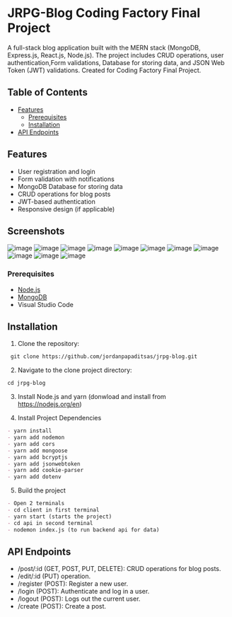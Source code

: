 # JRPG-Blog    Coding Factory Final Project

A full-stack blog application built with the MERN stack (MongoDB, Express.js, React.js, Node.js). The project includes CRUD operations, user authentication,Form validations, Database for storing data, and JSON Web Token (JWT) validations.
Created for Coding Factory Final Project.

## Table of Contents

- [Features](#features)
  - [Prerequisites](#prerequisites)
  - [Installation](#installation)
- [API Endpoints](#api-endpoints)

## Features

- User registration and login
- Form validation with notifications
- MongoDB Database for storing data
- CRUD operations for blog posts
- JWT-based authentication
- Responsive design (if applicable)

## Screenshots
![image](https://github.com/jordanpapaditsas/jrpg-blog/assets/114758586/ab6b63a6-d745-486e-beb5-faab9faa1031)
![image](https://github.com/jordanpapaditsas/jrpg-blog/assets/114758586/16433be9-a4db-401d-b55b-613a4a0318d1)
![image](https://github.com/jordanpapaditsas/jrpg-blog/assets/114758586/605c0e15-51a2-417c-9112-212a3173ba52)
![image](https://github.com/jordanpapaditsas/jrpg-blog/assets/114758586/bb68f3c2-7c53-4549-b7fd-7b7997f39000)
![image](https://github.com/jordanpapaditsas/jrpg-blog/assets/114758586/0bc46908-5132-42d9-bd37-8a6b02eeedc0)
![image](https://github.com/jordanpapaditsas/jrpg-blog/assets/114758586/6cbf1b83-082d-4371-8446-2a1cb3f9457d)
![image](https://github.com/jordanpapaditsas/jrpg-blog/assets/114758586/78a82d1e-e307-4e86-ab53-db69f263fc10)
![image](https://github.com/jordanpapaditsas/jrpg-blog/assets/114758586/158ee63c-a797-44c2-9de7-73e9a39a2b0a)
![image](https://github.com/jordanpapaditsas/jrpg-blog/assets/114758586/eea7e3f6-ff42-4400-8fc9-9d9daa80dc74)
![image](https://github.com/jordanpapaditsas/jrpg-blog/assets/114758586/69659496-9e35-4e23-a3a7-69e9a4802d3e)
![image](https://github.com/jordanpapaditsas/jrpg-blog/assets/114758586/0cacf4d4-7648-46b0-b5b0-23061adc070d)










### Prerequisites

- [Node.js](https://nodejs.org/)
- [MongoDB](https://www.mongodb.com/)
- Visual Studio Code

## Installation 

1. Clone the repository:
```md
 git clone https://github.com/jordanpapaditsas/jrpg-blog.git
 ```
2. Navigate to the clone project directory:
 ```md
 cd jrpg-blog
 ```
3. Install Node.js and yarn (donwload and install from https://nodejs.org/en)  

4. Install Project Dependencies
```md
- yarn install
- yarn add nodemon
- yarn add cors
- yarn add mongoose
- yarn add bcryptjs
- yarn add jsonwebtoken
- yarn add cookie-parser
- yarn add dotenv
```
5. Build the project
```md
- Open 2 terminals 
- cd client in first terminal
- yarn start (starts the project)
- cd api in second terminal
- nodemon index.js (to run backend api for data)
```

## API Endpoints

- /post/:id (GET, POST, PUT, DELETE): CRUD operations for blog posts.
- /edit/:id (PUT) operation.
- /register (POST): Register a new user.
- /login (POST): Authenticate and log in a user.
- /logout (POST): Logs out the current user.
- /create (POST): Create a post.




